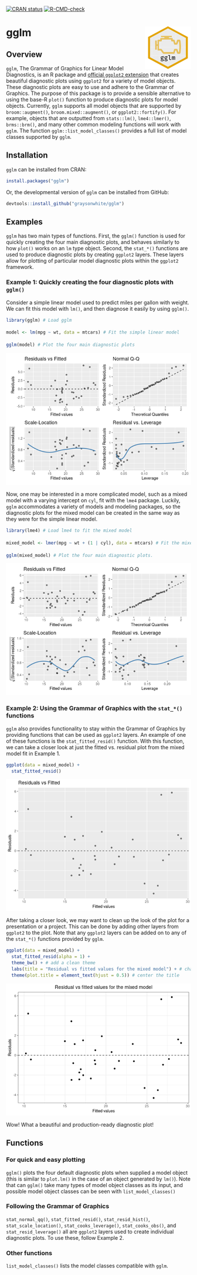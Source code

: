 
<!-- badges: start -->

[![CRAN
status](https://www.r-pkg.org/badges/version/gglm)](https://cran.r-project.org/package=gglm)
[![R-CMD-check](https://github.com/graysonwhite/gglm/actions/workflows/R-CMD-check.yaml/badge.svg)](https://github.com/graysonwhite/gglm/actions/workflows/R-CMD-check.yaml)
<!-- badges: end -->

# gglm <img src="https://github.com/graysonwhite/gglm/blob/master/figs/gglm.gif?raw=true" align="right" width=125 />

## Overview

`gglm`, The Grammar of Graphics for Linear Model Diagnostics, is an R
package and [official `ggplot2`
extension](https://exts.ggplot2.tidyverse.org/gallery/) that creates
beautiful diagnostic plots using `ggplot2` for a variety of model
objects. These diagnostic plots are easy to use and adhere to the
Grammar of Graphics. The purpose of this package is to provide a
sensible alternative to using the base-R `plot()` function to produce
diagnostic plots for model objects. Currently, `gglm` supports all model
objects that are supported by `broom::augment()`,
`broom.mixed::augment()`, or `ggplot2::fortify()`. For example, objects
that are outputted from `stats::lm()`, `lme4::lmer()`, `brms::brm()`,
and many other common modeling functions will work with `gglm`. The
function `gglm::list_model_classes()` provides a full list of model
classes supported by `gglm`.

## Installation

`gglm` can be installed from CRAN:

``` r
install.packages("gglm")
```

Or, the developmental version of `gglm` can be installed from GitHub:

``` r
devtools::install_github("graysonwhite/gglm")
```

## Examples

`gglm` has two main types of functions. First, the `gglm()` function is
used for quickly creating the four main diagnostic plots, and behaves
similarly to how `plot()` works on an `lm` type object. Second, the
`stat_*()` functions are used to produce diagnostic plots by creating
`ggplot2` layers. These layers allow for plotting of particular model
diagnostic plots within the `ggplot2` framework.

### Example 1: Quickly creating the four diagnostic plots with `gglm()`

Consider a simple linear model used to predict miles per gallon with
weight. We can fit this model with `lm()`, and then diagnose it easily
by using `gglm()`.

``` r
library(gglm) # Load gglm

model <- lm(mpg ~ wt, data = mtcars) # Fit the simple linear model

gglm(model) # Plot the four main diagnostic plots
```

![](README_files/figure-gfm/unnamed-chunk-3-1.png)<!-- -->

Now, one may be interested in a more complicated model, such as a mixed
model with a varying intercept on `cyl`, fit with the `lme4` package.
Luckily, `gglm` accommodates a variety of models and modeling packages,
so the diagnostic plots for the mixed model can be created in the same
way as they were for the simple linear model.

``` r
library(lme4) # Load lme4 to fit the mixed model

mixed_model <- lmer(mpg ~ wt + (1 | cyl), data = mtcars) # Fit the mixed model

gglm(mixed_model) # Plot the four main diagnostic plots.
```

![](README_files/figure-gfm/unnamed-chunk-4-1.png)<!-- -->

### Example 2: Using the Grammar of Graphics with the `stat_*()` functions

`gglm` also provides functionality to stay within the Grammar of
Graphics by providing functions that can be used as `ggplot2` layers. An
example of one of these functions is the `stat_fitted_resid()` function.
With this function, we can take a closer look at just the fitted
vs. residual plot from the mixed model fit in Example 1.

``` r
ggplot(data = mixed_model) +
  stat_fitted_resid()
```

![](README_files/figure-gfm/unnamed-chunk-5-1.png)<!-- -->

After taking a closer look, we may want to clean up the look of the plot
for a presentation or a project. This can be done by adding other layers
from `ggplot2` to the plot. Note that any `ggplot2` layers can be added
on to any of the `stat_*()` functions provided by `gglm`.

``` r
ggplot(data = mixed_model) +
  stat_fitted_resid(alpha = 1) + 
  theme_bw() + # add a clean theme 
  labs(title = "Residual vs fitted values for the mixed model") + # change the title
  theme(plot.title = element_text(hjust = 0.5)) # center the title
```

![](README_files/figure-gfm/unnamed-chunk-6-1.png)<!-- -->

Wow! What a beautiful and production-ready diagnostic plot!

## Functions

### For quick and easy plotting

`gglm()` plots the four default diagnostic plots when supplied a model
object (this is similar to `plot.lm()` in the case of an object
generated by `lm()`). Note that can `gglm()` take many types of model
object classes as its input, and possible model object classes can be
seen with `list_model_classes()`

### Following the Grammar of Graphics

`stat_normal_qq()`, `stat_fitted_resid()`, `stat_resid_hist()`,
`stat_scale_location()`, `stat_cooks_leverage()`, `stat_cooks_obs()`,
and `stat_resid_leverage()` all are `ggplot2` layers used to create
individual diagnostic plots. To use these, follow Example 2.

### Other functions

`list_model_classes()` lists the model classes compatible with `gglm`.
